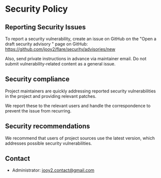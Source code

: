 # Security Policy

## Reporting Security Issues

To report a security vulnerability, create an issue on GitHub on the "Open a draft security advisory " page on GitHub: https://github.com/jooy2/flare/security/advisories/new

Also, send private instructions in advance via maintainer email. Do not submit vulnerability-related content as a general issue.

## Security compliance

Project maintainers are quickly addressing reported security vulnerabilities in the project and providing relevant patches.

We report these to the relevant users and handle the correspondence to prevent the issue from recurring.

## Security recommendations

We recommend that users of project sources use the latest version, which addresses possible security vulnerabilities.

## Contact

- Administrator: jooy2.contact@gmail.com
